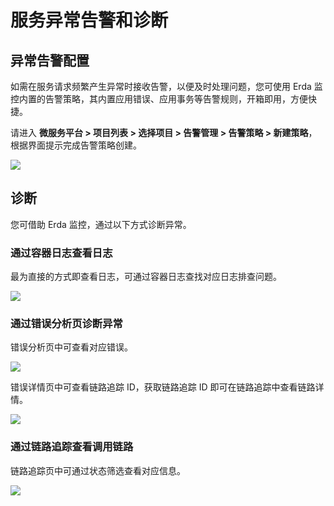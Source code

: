 # 服务异常告警和诊断

## 异常告警配置

如需在服务请求频繁产生异常时接收告警，以便及时处理问题，您可使用 Erda 监控内置的告警策略，其内置应用错误、应用事务等告警规则，开箱即用，方便快捷。

请进入 **微服务平台 > 项目列表 > 选择项目 > 告警管理 > 告警策略 > 新建策略**，根据界面提示完成告警策略创建。

![](https://terminus-paas.oss-cn-hangzhou.aliyuncs.com/paas-doc/2021/08/23/66092cce-0a61-4998-bd9e-37c0d0fdc026.png)

## 诊断

您可借助 Erda 监控，通过以下方式诊断异常。

### 通过容器日志查看日志

最为直接的方式即查看日志，可通过容器日志查找对应日志排查问题。

![](https://terminus-paas.oss-cn-hangzhou.aliyuncs.com/paas-doc/2021/08/23/f7a5cbbf-ebf1-4532-81c1-3f8471eb2a78.png)

### 通过错误分析页诊断异常

错误分析页中可查看对应错误。

![](https://terminus-paas.oss-cn-hangzhou.aliyuncs.com/paas-doc/2021/08/23/1467c3c1-7942-42b5-8acc-d2f0062feca8.png)

错误详情页中可查看链路追踪 ID，获取链路追踪 ID 即可在链路追踪中查看链路详情。

![](https://terminus-paas.oss-cn-hangzhou.aliyuncs.com/paas-doc/2021/08/23/4815ef21-a658-40e0-a754-dc3f65f05015.png)

### 通过链路追踪查看调用链路

链路追踪页中可通过状态筛选查看对应信息。

![](https://terminus-paas.oss-cn-hangzhou.aliyuncs.com/paas-doc/2021/08/23/c949140d-c0c3-4097-b407-ba0a7da01b91.png)
